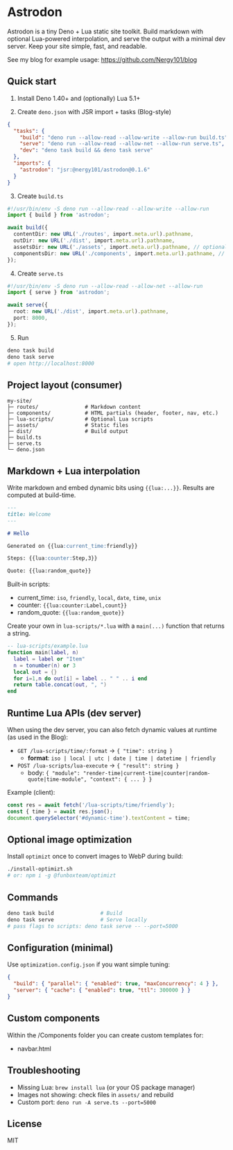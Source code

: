 # Astrodon

Astrodon is a tiny Deno + Lua static site toolkit. Build markdown with optional Lua-powered interpolation, and serve the output with a minimal dev server. Keep your site simple, fast, and readable.

See my blog for example usage: https://github.com/Nergy101/blog

## Quick start

1. Install Deno 1.40+ and (optionally) Lua 5.1+

2. Create `deno.json` with JSR import + tasks (Blog-style)

```json
{
  "tasks": {
    "build": "deno run --allow-read --allow-write --allow-run build.ts",
    "serve": "deno run --allow-read --allow-net --allow-run serve.ts",
    "dev": "deno task build && deno task serve"
  },
  "imports": {
    "astrodon": "jsr:@nergy101/astrodon@0.1.6"
  }
}
```

3. Create `build.ts`

```ts
#!/usr/bin/env -S deno run --allow-read --allow-write --allow-run
import { build } from 'astrodon';

await build({
  contentDir: new URL('./routes', import.meta.url).pathname,
  outDir: new URL('./dist', import.meta.url).pathname,
  assetsDir: new URL('./assets', import.meta.url).pathname, // optional
  componentsDir: new URL('./components', import.meta.url).pathname, // optional
});
```

4. Create `serve.ts`

```ts
#!/usr/bin/env -S deno run --allow-read --allow-net --allow-run
import { serve } from 'astrodon';

await serve({
  root: new URL('./dist', import.meta.url).pathname,
  port: 8000,
});
```

5. Run

```bash
deno task build
deno task serve
# open http://localhost:8000
```

## Project layout (consumer)

```
my-site/
├─ routes/               # Markdown content
├─ components/           # HTML partials (header, footer, nav, etc.)
├─ lua-scripts/          # Optional Lua scripts
├─ assets/               # Static files
├─ dist/                 # Build output
├─ build.ts
├─ serve.ts
└─ deno.json
```

## Markdown + Lua interpolation

Write markdown and embed dynamic bits using `{{lua:...}}`. Results are computed at build-time.

```markdown
---
title: Welcome
---

# Hello

Generated on {{lua:current_time:friendly}}

Steps: {{lua:counter:Step,3}}

Quote: {{lua:random_quote}}
```

Built‑in scripts:

- current_time: `iso`, `friendly`, `local`, `date`, `time`, `unix`
- counter: `{{lua:counter:Label,count}}`
- random_quote: `{{lua:random_quote}}`

Create your own in `lua-scripts/*.lua` with a `main(...)` function that returns a string.

```lua
-- lua-scripts/example.lua
function main(label, n)
  label = label or "Item"
  n = tonumber(n) or 3
  local out = {}
  for i=1,n do out[i] = label .. " " .. i end
  return table.concat(out, ", ")
end
```

## Runtime Lua APIs (dev server)

When using the dev server, you can also fetch dynamic values at runtime (as used in the Blog):

- `GET /lua-scripts/time/:format` → `{ "time": string }`
  - **format**: `iso | local | utc | date | time | datetime | friendly`
- `POST /lua-scripts/lua-execute` → `{ "result": string }`
  - body: `{ "module": "render-time|current-time|counter|random-quote|time-module", "context": { ... } }`

Example (client):

```js
const res = await fetch('/lua-scripts/time/friendly');
const { time } = await res.json();
document.querySelector('#dynamic-time').textContent = time;
```

## Optional image optimization

Install `optimizt` once to convert images to WebP during build:

```bash
./install-optimizt.sh
# or: npm i -g @funboxteam/optimizt
```

## Commands

```bash
deno task build               # Build
deno task serve               # Serve locally
# pass flags to scripts: deno task serve -- --port=5000
```

## Configuration (minimal)

Use `optimization.config.json` if you want simple tuning:

```json
{
  "build": { "parallel": { "enabled": true, "maxConcurrency": 4 } },
  "server": { "cache": { "enabled": true, "ttl": 300000 } }
}
```

## Custom components

Within the /Components folder you can create custom templates for:

- navbar.html

## Troubleshooting

- Missing Lua: `brew install lua` (or your OS package manager)
- Images not showing: check files in `assets/` and rebuild
- Custom port: `deno run -A serve.ts --port=5000`

## License

MIT
